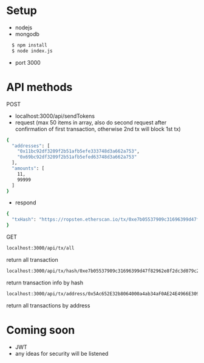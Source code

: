# Setup

  - nodejs
  - mongodb
```sh
  $ npm install
  $ node index.js
```
  - port 3000

# API methods

POST
  - localhost:3000/api/sendTokens
  - request (max 50 items in array, also do second request after confirmation of first transaction, otherwise 2nd tx will block 1st tx)
```sh
{
  "addresses": [
    "0x11bc92df3209f2b51afb5efe333748d3a662a753",
    "0x69bc92df3209f2b51afb5efed63748d3a662a753"
  ],
  "amounts": [
    11,
    99999
  ]
}
```
  - respond
```sh
{
  "txHash": "https://ropsten.etherscan.io/tx/0xe7b05537909c31696399d47f82962e8f2dc3d079c2c559340e07e9b8d49e197b"
}
```

  
GET

```sh
localhost:3000/api/tx/all
```
return all transaction

```sh
localhost:3000/api/tx/hash/0xe7b05537909c31696399d47f82962e8f2dc3d079c2c559340e07e9b8d49e197b
```
return transaction info by hash

```sh
localhost:3000/api/tx/address/0x5Ac652E32b8064000a4ab34aF0AE24E4966E309E
```
return all transactions by address

# Coming soon
  - JWT
  - any ideas for security will be listened